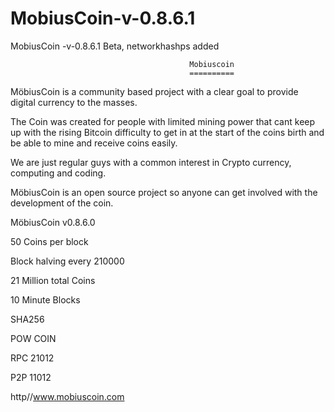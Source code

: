 MobiusCoin-v-0.8.6.1
====================
MobiusCoin -v-0.8.6.1 Beta,  networkhashps added



                                            Mobiuscoin
                                            ==========


MöbiusCoin is a community based project with a clear goal to provide digital currency to the masses.

The Coin was created for people with limited mining power that cant keep up with the rising Bitcoin
difficulty to get in at the start of the coins birth and be able to mine and receive coins easily. 

We are just regular guys with a common interest in Crypto currency, computing and coding.  

MöbiusCoin is an open source project so anyone can get involved with the development of the coin.



MöbiusCoin v0.8.6.0

50 Coins per block

Block halving every 210000

21 Million total Coins

10 Minute Blocks

SHA256

POW COIN

RPC 21012

P2P 11012

http//www.mobiuscoin.com

